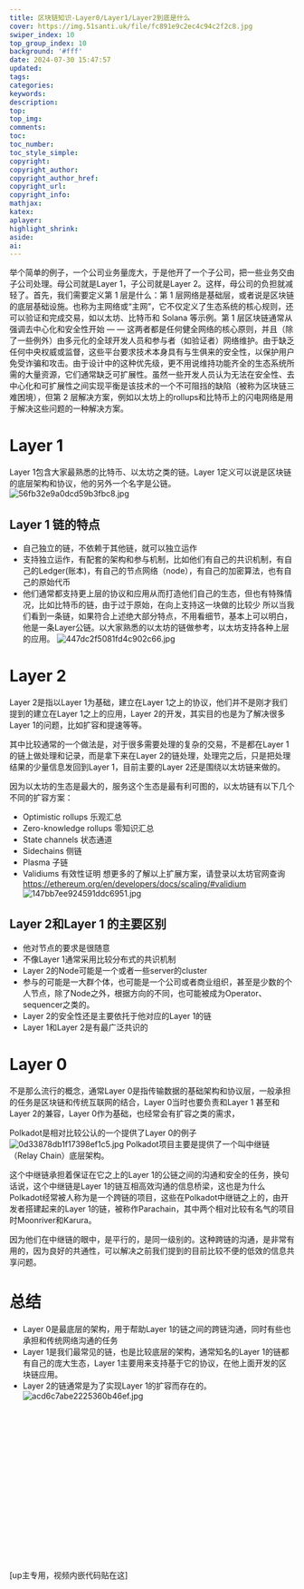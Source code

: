 ```yaml
---
title: 区块链知识-Layer0/Layer1/Layer2到底是什么
cover: https://img.51santi.uk/file/fc891e9c2ec4c94c2f2c8.jpg
swiper_index: 10
top_group_index: 10
background: '#fff'
date: 2024-07-30 15:47:57
updated:
tags:
categories:
keywords:
description:
top:
top_img:
comments:
toc:
toc_number:
toc_style_simple:
copyright:
copyright_author:
copyright_author_href:
copyright_url:
copyright_info:
mathjax:
katex:
aplayer:
highlight_shrink:
aside:
ai:
---
```


举个简单的例子，一个公司业务量庞大，于是他开了一个子公司，把一些业务交由子公司处理。母公司就是Layer 1，子公司就是Layer 2。这样，母公司的负担就减轻了。首先，我们需要定义第 1 层是什么：第 1 层网络是基础层，或者说是区块链的底层基础设施。也称为主网络或“主网”，它不仅定义了生态系统的核心规则，还可以验证和完成交易，如以太坊、比特币和 Solana 等示例。第 1 层区块链通常从强调去中心化和安全性开始 — — 这两者都是任何健全网络的核心原则，并且（除了一些例外）由多元化的全球开发人员和参与者（如验证者）网络维护。由于缺乏任何中央权威或监督，这些平台要求技术本身具有与生俱来的安全性，以保护用户免受诈骗和攻击。由于设计中的这种优先级，更不用说维持功能齐全的生态系统所需的大量资源，它们通常缺乏可扩展性。虽然一些开发人员认为无法在安全性、去中心化和可扩展性之间实现平衡是该技术的一个不可阻挡的缺陷（被称为区块链三难困境），但第 2 层解决方案，例如以太坊上的rollups和比特币上的闪电网络是用于解决这些问题的一种解决方案。

# Layer 1
Layer 1包含大家最熟悉的比特币、以太坊之类的链。Layer 1定义可以说是区块链的底层架构和协议，他的另外一个名字是公链。
![56fb32e9a0dcd59b3fbc8.jpg](https://telegra.ph/file/56fb32e9a0dcd59b3fbc8.jpg)

## Layer 1 链的特点

- 自己独立的链，不依赖于其他链，就可以独立运作
- 支持独立运作，有配套的架构和参与机制，比如他们有自己的共识机制，有自己的Ledger(账本)，有自己的节点网络（node），有自己的加密算法，也有自己的原始代币
- 他们通常都支持更上层的协议和应用从而打造他们自己的生态，但也有特殊情况，比如比特币的链，由于过于原始，在向上支持这一块做的比较少
所以当我们看到一条链，如果符合上述绝大部分特点，不用看细节，基本上可以明白，他是一条Layer公链。以大家熟悉的以太坊的链做参考，以太坊支持各种上层的应用。
![447dc2f5081fd4c902c66.jpg](https://img.51santi.uk/file/447dc2f5081fd4c902c66.jpg)

# Layer 2
Layer 2是指以Layer 1为基础，建立在Layer 1之上的协议，他们并不是刚才我们提到的建立在Layer 1之上的应用，Layer 2的开发，其实目的也是为了解决很多Layer 1的问题，比如扩容和提速等等。

其中比较通常的一个做法是，对于很多需要处理的复杂的交易，不是都在Layer 1的链上做处理和记录，而是拿下来在Layer 2的链处理，处理完之后，只是把处理结果的少量信息发回到Layer 1，目前主要的Layer 2还是围绕以太坊链来做的。

因为以太坊的生态是最大的，服务这个生态是最有利可图的，以太坊链有以下几个不同的扩容方案：

- Optimistic rollups 乐观汇总
- Zero-knowledge rollups 零知识汇总
- State channels 状态通道
- Sidechains 侧链
- Plasma 子链
- Validiums 有效性证明
想更多的了解以上扩展方案，请登录以太坊官网查询
https://ethereum.org/en/developers/docs/scaling/#validium
![147bb7ee924591ddc6951.jpg](https://img.51santi.uk/file/147bb7ee924591ddc6951.jpg)

## Layer 2和Layer 1 的主要区别
- 他对节点的要求是很随意
- 不像Layer 1通常采用比较分布式的共识机制
- Layer 2的Node可能是一个或者一些server的cluster
- 参与的可能是一大群个体，也可能是一个公司或者商业组织，甚至是少数的个人节点，除了Node之外，根据方向的不同，也可能被成为Operator、sequencer之类的。
- Layer 2的安全性还是主要依托于他对应的Layer 1的链
- Layer 1和Layer 2是有最广泛共识的

# Layer 0
不是那么流行的概念，通常Layer 0是指传输数据的基础架构和协议层，一般承担的任务是区块链和传统互联网的结合，Layer 0当时也要负责和Layer 1 甚至和Layer 2的兼容，Layer 0作为基础，也经常会有扩容之类的需求，

Polkadot是相对比较公认的一个提供了Layer 0的例子
![0d33878db1f17398ef1c5.jpg](https://telegra.ph/file/0d33878db1f17398ef1c5.jpg)
Polkadot项目主要是提供了一个叫中继链（Relay Chain）底层架构。

这个中继链承担着保证在它之上的Layer 1的公链之间的沟通和安全的任务，换句话说，这个中继链是Layer 1的链互相高效沟通的信息桥梁，这也是为什么Polkadot经常被人称为是一个跨链的项目，这些在Polkadot中继链之上的，由开发者搭建起来的Layer 1的链，被称作Parachain，其中两个相对比较有名气的项目时Moonriver和Karura。

因为他们在中继链的眼中，是平行的，是同一级别的。这种跨链的沟通，是非常有用的，因为良好的共通性，可以解决之前我们提到的目前比较不便的低效的信息共享问题。

# 总结
- Layer 0是最底层的架构，用于帮助Layer 1的链之间的跨链沟通，同时有些也承担和传统网络沟通的任务
- Layer 1是我们最常见的链，也是比较底层的架构，通常知名的Layer 1的链都有自己的庞大生态，Layer 1主要用来支持基于它的协议，在他上面开发的区块链应用。
- Layer 2的链通常是为了实现Layer 1的扩容而存在的。
![acd6c7abe2225360b46ef.jpg](https://telegra.ph/file/acd6c7abe2225360b46ef.jpg)

<div class="video-container">
[up主专用，视频内嵌代码贴在这]
</div>

<style>
.video-container {
    position: relative;
    width: 100%;
    padding-top: 56.25%; /* 16:9 aspect ratio (height/width = 9/16 * 100%) */
}

.video-container iframe {
    position: absolute;
    top: 0;
    left: 0;
    width: 100%;
    height: 100%;
}
</style>
